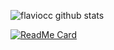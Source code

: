 ![flaviocc github stats](https://github-readme-stats.vercel.app/api?username=flaviocc&show_icons=true&theme=synthwave)

[![ReadMe Card](https://github-readme-stats.vercel.app/api/pin/?username=flaviocc&repo=financeiro&theme=tokyonight)](https://github.com/flaviocc/financeiro)
